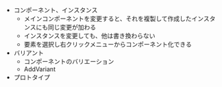 - コンポーネント、インスタンス
  - メインコンポーネントを変更すると、それを複製して作成したインスタンスにも同じ変更が加わる
  - インスタンスを変更しても、他は書き換わらない
  - 要素を選択し右クリックメニューからコンポーネント化できる
- バリアント
  - コンポーネントのバリエーション
  - AddVariant
- プロトタイプ
